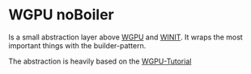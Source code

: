 # WGPU noBoiler

Is a small abstraction layer above [WGPU](https://crates.io/crates/wgpu) and [WINIT](https://crates.io/crates/winit). It wraps the most important things with the builder-pattern.

The abstraction is heavily based on the [WGPU-Tutorial](https://sotrh.github.io/learn-wgpu/)